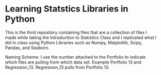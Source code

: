 # Learning Statstics Libraries in Python
This is the third repository containing files that are a collection of files I made while taking the Introduction to Statistics Class and I replicated what I did in class using Python Libraries such as Numpy, Matplotlib, Scipy, Pandas, and Seaborn.
 
Naming Scheme: I use the number attached to the Portfolio to indicate which files are pulling from which data set. Example Portfolio 13 and Regression_13. Regression_13 pulls from Portfolio 13. 
